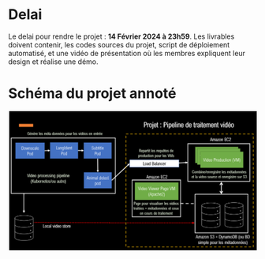 
# Delai

Le delai pour rendre le projet : **14 Février 2024 à 23h59**.
Les livrables doivent contenir, les codes sources du projet, script de déploiement automatisé, et une vidéo de présentation où les membres expliquent leur design et réalise une démo. 

# Schéma du projet annoté

![Projet annoté](/proj_snr.png)

